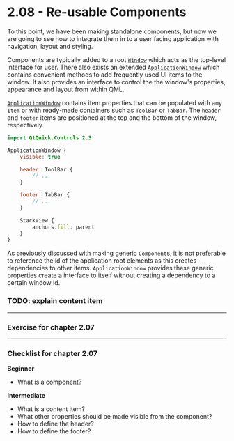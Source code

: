 # 2.08 - Re-usable Components

To this point, we have been making standalone components, but now we are going to see how to integrate them in to a user facing application with navigation, layout and styling.

Components are typically added to a root [`Window`](https://doc.qt.io/qt-5/qml-qtquick-window-window.html) which acts as the top-level interface for user. There also exists an extended [`ApplicationWindow`](https://doc.qt.io/qt-5/qml-qtquick-controls2-applicationwindow.html) which contains convenient methods to add frequently used UI items to the window. It also provides an interface to control the the window's properties, appearance and layout from within QML.

[`ApplicationWindow`](https://doc.qt.io/qt-5/qml-qtquick-controls2-applicationwindow.html) contains item properties that can be populated with any `Item` or with ready-made containers such as `ToolBar` or `TabBar`. The `header` and `footer` items are positioned at the top and the bottom of the window, respectively.

```qml
import QtQuick.Controls 2.3

ApplicationWindow {
    visible: true

    header: ToolBar {
        // ...
    }

    footer: TabBar {
        // ...
    }

    StackView {
        anchors.fill: parent
    }
}
```

As previously discussed with making generic `Component`s, it is not preferable to reference the id of the application root elements as this creates dependencies to other items. `ApplicationWindow` provides these generic properties create a interface to itself without creating a dependency to a certain window id.

### TODO: explain content item

***


### Exercise for chapter 2.07

***

### Checklist for chapter 2.07

**Beginner**

* What is a component?

**Intermediate**

* What is a content item?
* What other properties should be made visible from the component?
* How to define the header?
* How to define the footer?
